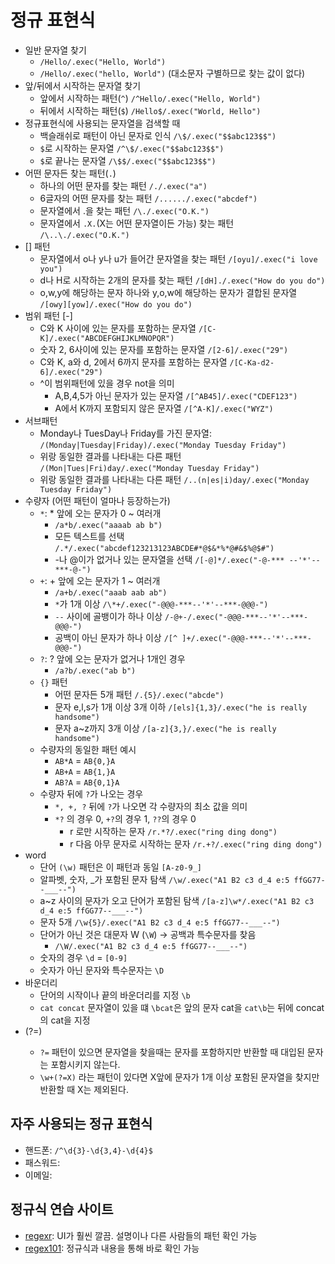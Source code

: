 # 정규 표현식

- 일반 문자열 찾기
  - `/Hello/.exec("Hello, World")`
  - `/Hello/.exec("hello, World")` (대소문자 구별하므로 찾는 값이 없다)
- 앞/뒤에서 시작하는 문자열 찾기
  - 앞에서 시작하는 패턴(`^`) `/^Hello/.exec("Hello, World")`
  - 뒤에서 시작하는 패턴(`$`) `/Hello$/.exec("World, Hello")`
- 정규표현식에 사용되는 문자열을 검색할 때
  - 백슬래쉬로 패턴이 아닌 문자로 인식 `/\$/.exec("$$abc123$$")`
  - `$`로 시작하는 문자열 `/^\$/.exec("$$abc123$$")`
  - `$`로 끝나는 문자열 `/\$$/.exec("$$abc123$$")`
- 어떤 문자든 찾는 패턴(`.`)
  - 하나의 어떤 문자를 찾는 패턴 `/./.exec("a")`
  - 6글자의 어떤 문자를 찾는 패턴 `/....../.exec("abcdef")`
  - 문자열에서 .을 찾는 패턴 `/\./.exec("O.K.")`
  - 문자열에서 `.X.`(X는 어떤 문자열이든 가능) 찾는 패턴 `/\..\./.exec("O.K.")`
- [] 패턴
  - 문자열에서 o나 y나 u가 들어간 문자열을 찾는 패턴 `/[oyu]/.exec("i love you")`
  - d나 H로 시작하는 2개의 문자를 찾는 패턴 `/[dH]./.exec("How do you do")`
  - o,w,y에 해당하는 문자 하나와 y,o,w에 해당하는 문자가 결합된 문자열 `/[owy][yow]/.exec("How do you do")`
- 범위 패턴 [-]
  - C와 K 사이에 있는 문자를 포함하는 문자열 `/[C-K]/.exec("ABCDEFGHIJKLMNOPQR")`
  - 숫자 2, 6사이에 있는 문자를 포함하는 문자열 `/[2-6]/.exec("29")`
  - C와 K, a와 d, 2에서 6까지 문자를 포함하는 문자열 `/[C-Ka-d2-6]/.exec("29")`
  - ^이 범위패턴에 있을 경우 not을 의미
    - A,B,4,5가 아닌 문자가 있는 문자열 `/[^AB45]/.exec("CDEF123")`
    - A에서 K까지 포함되지 않은 문자열 `/[^A-K]/.exec("WYZ")`
- 서브패턴
  - Monday나 TuesDay나 Friday를 가진 문자열: `/(Monday|Tuesday|Friday)/.exec("Monday Tuesday Friday")`
  - 위랑 동일한 결과를 나타내는 다른 패턴 `/(Mon|Tues|Fri)day/.exec("Monday Tuesday Friday")`
  - 위랑 동일한 결과를 나타내는 다른 패턴 `/..(n|es|i)day/.exec("Monday Tuesday Friday")`
- 수량자 (어떤 패턴이 얼마나 등장하는가)
  - `*`: \* 앞에 오는 문자가 0 ~ 여러개
    - `/a*b/.exec("aaaab ab b")`
    - 모든 텍스트를 선택 `/.*/.exec("abcdef123213123ABCDE#*@$&*%*@#&$%@$#")`
    - -나 @이가 없거나 있는 문자열을 선택 `/[-@]*/.exec("-@-*** --'*'-- ***-@-")`
  - `+`: + 앞에 오는 문자가 1 ~ 여러개
    - `/a+b/.exec("aaab aab ab")`
    - `*`가 1개 이상 `/\*+/.exec("-@@@-***--'*'--***-@@@-")`
    - `--` 사이에 골뱅이가 하나 이상 `/-@+-/.exec("-@@@-***--'*'--***-@@@-")`
    - 공백이 아닌 문자가 하나 이상 `/[^ ]+/.exec("-@@@-***--'*'--***-@@@-")`
  - `?`: ? 앞에 오는 문자가 없거나 1개인 경우
    - `/a?b/.exec("ab b")`
  - `{}` 패턴
    - 어떤 문자든 5개 패턴 `/.{5}/.exec("abcde")`
    - 문자 e,l,s가 1개 이상 3개 이하 `/[els]{1,3}/.exec("he is really handsome")`
    - 문자 a~z까지 3개 이상 `/[a-z]{3,}/.exec("he is really handsome")`
  - 수량자의 동일한 패턴 예시
    - `AB*A` = `AB{0,}A`
    - `AB+A` = `AB{1,}A`
    - `AB?A` = `AB{0,1}A`
  - 수량자 뒤에 `?`가 나오는 경우
    - `*, +, ?` 뒤에 `?`가 나오면 각 수량자의 최소 값을 의미
    - `*?` 의 경우 0, `+?`의 경우 1, `??`의 경우 0
      - r 로만 시작하는 문자 `/r.*?/.exec("ring ding dong")`
      - r 다음 아무 문자로 시작하는 문자 `/r.+?/.exec("ring ding dong")`
- word
  - 단어 `(\w)` 패턴은 이 패턴과 동일 `[A-z0-9_]`
  - 알파벳, 숫자, \_가 포함된 문자 탐색 `/\w/.exec("A1 B2 c3 d_4 e:5 ffGG77--___--")`
  - a~z 사이의 문자가 오고 단어가 포함된 탐색 `/[a-z]\w*/.exec("A1 B2 c3 d_4 e:5 ffGG77--___--")`
  - 문자 5개 `/\w{5}/.exec("A1 B2 c3 d_4 e:5 ffGG77--___--")`
  - 단어가 아닌 것은 대문자 W (`\W`) -> 공백과 특수문자를 찾음
    - `/\W/.exec("A1 B2 c3 d_4 e:5 ffGG77--___--")`
  - 숫자의 경우 `\d` = `[0-9]`
  - 숫자가 아닌 문자와 특수문자는 `\D`
- 바운더리
  - 단어의 시작이나 끝의 바운더리를 지정 `\b`
  - `cat concat` 문자열이 있을 떄 `\bcat`은 앞의 문자 cat을 `cat\b`는 뒤에 concat의 cat을 지정
- (?=<pattern>)
  - `?=` 패턴이 있으면 문자열을 찾을때는 문자를 포함하지만 반환할 때 대입된 문자는 포함시키지 않는다.
  - `\w+(?=X)` 라는 패턴이 있다면 X앞에 문자가 1개 이상 포함된 문자열을 찾지만 반환할 때 X는 제외된다.

## 자주 사용되는 정규 표현식

- 핸드폰: `/^\d{3}-\d{3,4}-\d{4}$`
- 패스워드:
- 이메일:

## 정규식 연습 사이트

- [regexr](https://regexr.com/): UI가 훨씬 깔끔. 설명이나 다른 사람들의 패턴 확인 가능
- [regex101](https://regex101.com/): 정규식과 내용을 통해 바로 확인 가능
